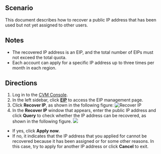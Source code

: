 ## Scenario

This document describes how to recover a public IP address that has been used but not yet assigned to other users.

## Notes

- The recovered IP address is an EIP, and the total number of EIPs must not exceed the total quota.
- Each account can apply for a specific IP address up to three times per month in each region.

## Directions

1. Log in to the [CVM Console](https://console.cloud.tencent.com/cvm/index).
2. In the left sidebar, click **[EIP](https://console.cloud.tencent.com/cvm/eip)** to access the EIP management page.
3. Click **Recover IP**, as shown in the following figure:
![Recover IP](https://main.qcloudimg.com/raw/be2265a9909b939836bff2065e8acd89.png)
4. In the **Recover IP** window that appears, enter the public IP address and click **Query** to check whether the IP address can be recovered, as shown in the following figure.
![](https://main.qcloudimg.com/raw/0b1916359835f810767ec265154a758a.png)
 - If yes, click **Apply now**.
 - If no, it indicates that the IP address that you applied for cannot be recovered because it has been assigned or for some other reasons. In this case, try to apply for another IP address or click **Cancel** to exit.








